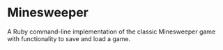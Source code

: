 Minesweeper
===========

A Ruby command-line implementation of the classic Minesweeper game with functionality to save and load a game.
